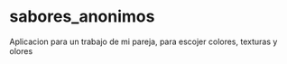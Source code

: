 # sabores_anonimos
 Aplicacion para un trabajo de mi pareja, para escojer colores, texturas y olores
